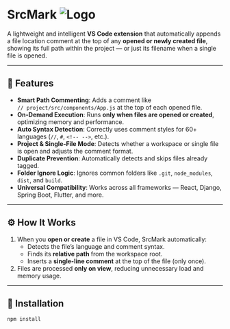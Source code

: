 # SrcMark ![Logo](images/srcmark-banner.png)

A lightweight and intelligent **VS Code extension** that automatically appends a file location comment at the top of any **opened or newly created file**, showing its full path within the project — or just its filename when a single file is opened.

---

## 🚀 Features

- **Smart Path Commenting**: Adds a comment like  
  `// project/src/components/App.js` at the top of each opened file.
- **On-Demand Execution**: Runs **only when files are opened or created**, optimizing memory and performance.
- **Auto Syntax Detection**: Correctly uses comment styles for 60+ languages (`//`, `#`, `<!-- -->`, etc.).
- **Project & Single-File Mode**: Detects whether a workspace or single file is open and adjusts the comment format.
- **Duplicate Prevention**: Automatically detects and skips files already tagged.
- **Folder Ignore Logic**: Ignores common folders like `.git`, `node_modules`, `dist`, and `build`.
- **Universal Compatibility**: Works across all frameworks — React, Django, Spring Boot, Flutter, and more.

---

## ⚙️ How It Works

1. When you **open or create** a file in VS Code, SrcMark automatically:
   - Detects the file’s language and comment syntax.
   - Finds its **relative path** from the workspace root.
   - Inserts a **single-line comment** at the top of the file (only once).
2. Files are processed **only on view**, reducing unnecessary load and memory usage.

---

## 🧩 Installation

```bash
npm install
